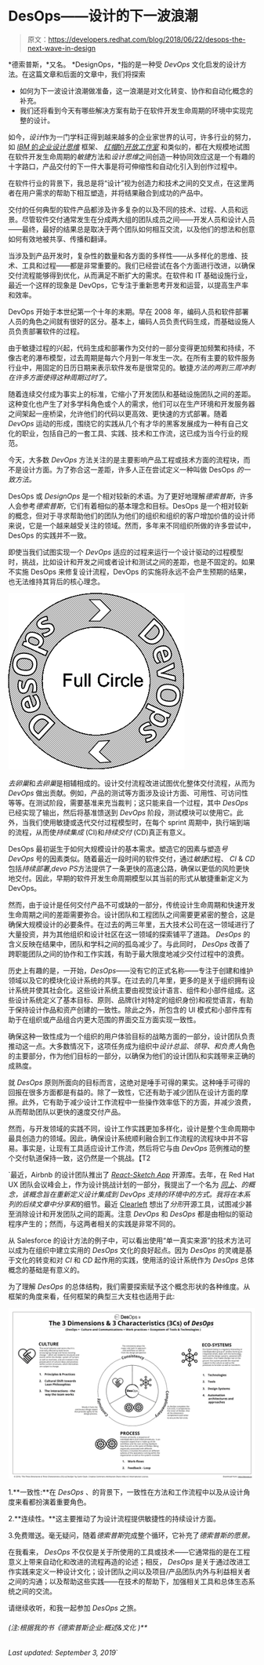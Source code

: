 # DesOps——设计的下一波浪潮

> 原文：<https://developers.redhat.com/blog/2018/06/22/desops-the-next-wave-in-design>

*德索普斯，*又名。 *DesignOps，*指的是一种受 *DevOps* 文化启发的设计方法。在这篇文章和后面的文章中，我们将探索

*   如何为下一波设计浪潮做准备，这一浪潮是对文化转变、协作和自动化概念的补充。
*   我们还将看到今天有哪些解决方案有助于在软件开发生命周期的环境中实现完整的设计。

如今，*设计*作为一门学科正得到越来越多的企业家世界的认可，许多行业的努力，如 [*IBM* 的*企业设计思维*](https://www.ibm.com/design/) 框架、 [*红帽*的*开放工作室*](https://openstudio.redhat.com/designing-the-open-source-way/) 和类似的，都在大规模地试图在软件开发生命周期的*敏捷*方法和*设计思维*之间创造一种协同效应这是一个有趣的十字路口，产品交付的下一件大事是将可伸缩性和自动化引入到创作过程中。

在软件行业的背景下，我总是将“设计”视为创造力和技术之间的交叉点，在这里两者在用户需求的帮助下相互塑造，并将结果融合到成功的产品中。

交付的任何典型的软件产品都涉及许多复杂的以及不同的技术、过程、人员和远景。尽管软件交付通常发生在分成两大组的团队成员之间——开发人员和设计人员——最终，最好的结果总是取决于两个团队如何相互交流，以及他们的想法和创意如何有效地被共享、传播和翻译。

当涉及到产品开发时，复杂性的数量和各方面的多样性——从多样化的思维、技术、工具和过程——都是非常重要的。我们已经尝试在各个方面进行改进，以确保交付流程能够得到优化，从而满足不断扩大的需求。在软件和 IT 基础设施行业，最近一个这样的现象是 DevOps，它专注于重新思考开发和运营，以提高生产率和效率。

DevOps 开始于本世纪第一个十年的末期。早在 2008 年，编码人员和软件部署人员的角色之间就有很好的区分。基本上，编码人员负责代码生成，而基础设施人员负责部署软件的过程。

由于敏捷过程的兴起，代码生成和部署作为交付的一部分变得更加频繁和持续，不像古老的瀑布模型，过去周期是每六个月到一年发生一次。在所有主要的软件服务行业中，用固定的日历日期来表示软件发布是很常见的。敏捷*方法的两到三周冲刺在许多方面使得这种周期过时了。*

随着连续交付成为事实上的标准，它缩小了开发团队和基础设施团队之间的差距。这种变化也产生了对多学科角色或个人的需求，他们可以在生产环境和开发服务器之间架起一座桥梁，允许他们的代码以更高效、更快速的方式部署。随着 *DevOps* 运动的形成，围绕它的实践从几个有才华的黑客发展成为一种有自己文化的职业，包括自己的一套工具、实践、技术和工作流，这已成为当今行业的规范。

今天，大多数 *DevOps* 方法关注的是主要影响产品工程或技术方面的流程块，而不是设计方面。为了弥合这一差距，许多人正在尝试定义一种叫做 DesOps *的一致方法。*

DesOps 或 *DesignOps* 是一个相对较新的术语。为了更好地理解*德索普斯*，许多人会参考*德索普斯*，它们有着相似的基本理念和目标。DesOps 是一个相对较新的概念，但对于寻求帮助他们的团队为他们的组织和组织的客户增加价值的设计师来说，它是一个越来越受关注的领域。然而，多年来不同组织所做的许多尝试中，DesOps 的实践并不一致。

即使当我们试图实现一个 *DevOps* 适应的过程来运行一个设计驱动的过程模型时，挑战，比如设计和开发之间或者设计和测试之间的差距，也是不固定的。如果不实施 DesOps 来修复设计流程，DevOps 的实施将永远不会产生预期的结果，也无法维持其背后的核心理念。

![](img/e0293774ce13b3bcea7dc0779912edbd.png)

*去卵巢*和*去卵巢*是相辅相成的。设计交付流程改进试图优化整体交付流程，从而为 *DevOps* 做出贡献。例如，产品的测试等方面涉及设计方面、可用性、可访问性等等。在测试阶段，需要基准来充当裁判；这只能来自一个过程，其中 *DesOps* 已经实现了输出，然后将基准馈送到 *DevOps* 阶段，测试模块可以使用它。此外，当我们使用敏捷或迭代交付过程模型时，在每个 sprint 周期中，执行端到端的流程，从而使*持续集成* (CI)和*持续交付* (CD)真正有意义。

DesOps 最初诞生于如何大规模设计的基本需求。塑造它的因素与塑造*号 DevOps* 号的因素类似。随着最近一段时间的软件交付，通过*敏捷*过程、 *CI* & *CD* 包括*持续部署*,*devo PS*方法提供了一条更快的高速公路，确保以更低的风险更快地交付。因此，早期的软件开发生命周期模型以其当前的形式从敏捷重新定义为 DevOps。

然而，由于设计是任何交付产品不可或缺的一部分，传统设计生命周期和快速开发生命周期之间的差距需要弥合。设计团队和工程团队之间需要更紧密的整合，这是确保大规模设计的必要条件。在过去的两三年里，五大技术公司在这一领域进行了大量投资，并为其他组织和设计社区在这一领域的探索铺平了道路。 *DesOps* 的含义反映在结果中，团队和学科之间的孤岛减少了。与此同时， *DesOps* 改善了跨职能团队之间的协作和工作实践，有助于最大限度地减少交付过程中的浪费。

历史上有趣的是，一开始，*DesOps*——没有它的正式名称——专注于创建和维护领域以及它的模块化设计系统的共享。在过去的几年里，更多的是关于组织拥有设计系统并使其社会化。这些设计系统主要由视觉设计语言、组件和小部件组成。这些设计系统定义了基本目标、原则、品牌(针对特定的组织身份)和视觉语言，有助于保持设计作品和资产创建的一致性。除此之外，所包含的 UI 模式和小部件库有助于在组织或产品组合内更大范围的界面交互方面实现一致性。

确保这种一致性成为一个组织的用户体验目标的战略方面的一部分，设计团队负责推动这一点。大多数情况下，这项任务成为组织中*设计总监*、*领导、*和*负责人*角色的主要部分，作为他们目标的一部分，以确保为他们的设计团队和实践带来正确的成熟度。

就 *DesOps* 原则所面向的目标而言，这绝对是唾手可得的果实。这种唾手可得的回报在很多方面都是有益的。除了一致性，它还有助于减少团队在设计方面的摩擦。此外，它有助于减少设计工作流程中一些操作效率低下的方面，并减少浪费，从而帮助团队以更快的速度交付产品。

然而，与开发领域的实践不同，设计工作实践更加多样化，设计是整个生命周期中最具创造力的领域。因此，确保设计系统顺利融合到工作流程的流程块中并不容易。事实是，让现有工具适应设计工作流，然后将它与由 *DevOps* 范例推动的整个交付轨道保持一致，这仍然是一个挑战。【T2

 `最近，Airbnb 的设计团队推出了 [*React-Sketch App*](https://airbnb.design/painting-with-code/) 开源库。去年，在 Red Hat UX 团队会议峰会上，作为设计挑战计划的一部分，我提出了一个名为 *[同上](http://desops.io/2018/05/12/video-ditto-design-life-cycle-management-concept-for-desops-2016-17/)、*的概念，该概念旨在重新定义设计集成到 *DevOps* 支持的环境中的方式。我将在本系列的后续文章中分享*和*的细节。最近 [Clearleft](https://clearleft.com/posts/fractal-v1-0) 想出了*分形*开源工具，试图减少甚至消除设计和开发团队之间的距离。注意 *DevOps* 和 *DesOps* 都是由相似的驱动程序产生的；然而，与这两者相关的实践是非常不同的。

从 Salesforce 的设计方法的例子中，可以看出使用“单一真实来源”的技术方法可以成为在组织中建立实用的 *DesOps* 文化的良好起点。因为 *DesOps* 的灵魂是基于文化的转变和对 *CI* 和 *CD* 起作用的实践，使用活的设计系统作为 *DesOps* 总体概念的基础是有意义的。

为了理解 *DesOps* 的总体结构，我们需要探索赋予这个概念形状的各种维度。从框架的角度来看，任何框架的典型三大支柱也适用于此:

![](img/9c3e5777748c3c5221437cd11d4c48a9.png)

1.**一致性:**在 *DesOps* 、的背景下，一致性在方法和工作流程中以及从设计角度来看都扮演着重要角色。

2.**连续性。**这主要推动了为设计流程提供敏捷性的持续设计方面。

3.免费赠送。毫无疑问，随着*德索普斯*完成整个循环，它补充了*德索普斯的愿景。*

在我看来， *DesOps* 不仅仅是关于所使用的工具或技术——它通常指的是在工程意义上带来自动化和改进的流程再造的论述；相反， *DesOps* 是关于通过改进工作实践来定义一种设计文化；设计团队之间以及项目/产品团队内外与利益相关者之间的沟通；以及帮助这些实践——在技术的帮助下，加强相关工具和总体生态系统之间的交流。

请继续收听，和我一起参加 *DesOps* 之旅。

###### **(注:根据我的书*《德索普斯企业:概述&文化* )**

*Last updated: September 3, 2019*`